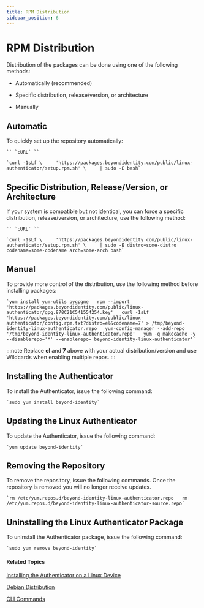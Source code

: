 ```yaml
---
title: RPM Distribution
sidebar_position: 6
--- 
```

RPM Distribution
================

Distribution of the packages can be done using one of the following methods:

*   Automatically (recommended)
    
*   Specific distribution, release/version, or architecture
    
*   Manually
    

Automatic
---------

To quickly set up the repository automatically:

``` `` `cURL` `` ```

`` `curl -1sLf \     'https://packages.beyondidentity.com/public/linux-authenticator/setup.rpm.sh' \     | sudo -E bash` ``

Specific Distribution, Release/Version, or Architecture
-------------------------------------------------------

If your system is compatible but not identical, you can force a specific distribution, release/version, or architecture, use the following method:

``` `` `cURL` `` ```

`` `curl -1sLf \     'https://packages.beyondidentity.com/public/linux-authenticator/setup.rpm.sh' \     | sudo -E distro=some-distro codename=some-codename arch=some-arch bash` ``

Manual
------

To provide more control of the distribution, use the following method before installing packages:

`` `yum install yum-utils pygpgme   rpm --import 'https://packages.beyondidentity.com/public/linux-authenticator/gpg.878C21C541554254.key'   curl -1sLf 'https://packages.beyondidentity.com/public/linux-authenticator/config.rpm.txt?distro=el&codename=7' > /tmp/beyond-identity-linux-authenticator.repo   yum-config-manager --add-repo '/tmp/beyond-identity-linux-authenticator.repo'   yum -q makecache -y --disablerepo='*' --enablerepo='beyond-identity-linux-authenticator'` ``

:::note
Replace **el** and **7** above with your actual distribution/version and use Wildcards when enabling multiple repos.
:::

Installing the Authenticator
----------------------------

To install the Authenticator, issue the following command:

`` `sudo yum install beyond-identity` ``

Updating the Linux Authenticator
--------------------------------

To update the Authenticator, issue the following command:

`` `yum update beyond-identity` ``

Removing the Repository
-----------------------

To remove the repository, issue the following commands. Once the repository is removed you will no longer receive updates.

`` `rm /etc/yum.repos.d/beyond-identity-linux-authenticator.repo   rm /etc/yum.repos.d/beyond-identity-linux-authenticator-source.repo` ``

Uninstalling the Linux Authenticator Package
--------------------------------------------

To uninstall the Authenticator package, issue the following command:

`` `sudo yum remove beyond-identity` ``

#### Related Topics

[Installing the Authenticator on a Linux Device](Installing_the_Linux_Authenticator.htm)

[Debian Distribution](Debian_Distribution_Linux.htm)

[CLI Commands](CLI_Commands.htm)